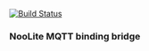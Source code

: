 [![Build Status](https://travis-ci.com/foxel/noolite-mqtt-python.svg?branch=master)](https://travis-ci.com/foxel/noolite-mqtt-python)

### NooLite MQTT binding bridge


